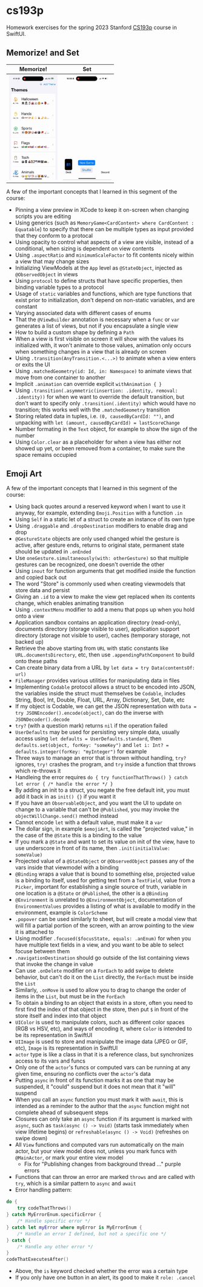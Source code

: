 # cs193p
Homework exercises for the spring 2023 Stanford [CS193p](https://cs193p.sites.stanford.edu) course in SwiftUI.

## Memorize! and Set

| Memorize!                                        | Set                                      |
|--------------------------------------------------|------------------------------------------|
| <img src="images/memorizePA6.gif" width="128px"> | <img src="images/set.gif" width="128px"> |

A few of the important concepts that I learned in this segment of the course:
- Pinning a view preview in XCode to keep it on-screen when changing scripts you are editing
- Using generics (such as `MemoryGame<CardContent> where CardContent : Equatable`) to specify that there can be multiple types as input provided that they conform to a protocal
- Using opacity to control what aspects of a view are visible, instead of a conditional, when sizing is dependent on view contents
- Using `.aspectRatio` and `minimumScaleFactor` to fit contents nicely within a view that may change sizes
- Initializing ViewModels at the `App` level as `@StateObject`, injected as `@ObservedObject` in views
- Using `protocol` to define structs that have specific properties, then binding variable types to a protocol
- Usage of `static` variables and functions, which are type functions that exist prior to initialization, don't depend on non-static variables, and are constant
- Varying associated data with different cases of enums
- That the `@ViewBuilder` annotation is necessary when a `func` or `var` generates a list of views, but not if you encapsulate a single view
- How to build a custom shape by defining a `Path`
- When a view is first visible on screen it will show with the values its initialized with, it won't animate to those values, animation only occurs when something changes in a view that is already on screen
- Using `.transition(AnyTransition.<...>)` to animate when a view enters or exits the UI
- Using `.matchedGeometry(id: Id, in: Namespace)` to animate views that move from one container to another
- Implicit `.animation` can override explicit `withAnimation { } `
- Using `.transition(.asymmetric(insertion: .identity, removal: .identity))` for when we want to override the default transition, but don't want to specify only `.transition(.identity)` which would have no transition; this works well with the `.matchedGeometry` transition
- Storing related data in tuples, i.e. `(0, causedByCardId: "")`, and unpacking with `let (amount, causedByCardId) = lastScoreChange`
- Number formating in the `Text` object, for example to show the sign of the number
- Using `Color.clear` as a placeholder for when a view has either not showed up yet, or been removed from a container, to make sure the space remains occupied

## Emoji Art

A few of the important concepts that I learned in this segment of the course:
- Using back quotes around a reserved keyword when I want to use it anyway, for example, extending `Emoji.Position` with a function `.in`
- Using `Self` in a static let of a struct to create an instance of its own type
- Using `.draggable` and `.dropDestination` modifiers to enable drag and drop
- `@GestureState` objects are only used changed whiel the gesture is active, after gesture ends, returns to original state, permanent state should be updated in `.onEnded`
- Use `oneGesture.simultaneously(with: otherGesture)` so that multiple gestures can be recognized, one doesn't override the other
- Using `inout` for function arguments that get modified inside the function and copied back out
- The word "Store" is commonly used when creating viewmodels that store data and persist
- Giving an `.id` to a view to make the view get replaced when its contents change, which enables animating transition
- Using `.contextMenu` modifier to add a menu that pops up when you hold onto a view
- Application sandbox contains an application directory (read-only), documents directory (storage visible to user), application support directory (storage not visible to user), caches (temporary storage, not backed up)
- Retrieve the above starting from `URL` with static constants like `URL.documentsDirectory`, etc, then use `.appendingPathComponent` to build onto these paths
- Can create binary data from a URL by `let data = try Data(contentsOf: url)`
- `FileManager` provides various utilities for manipulating data in files
- Implementing `Codable` protocol allows a struct to be encoded into JSON, the variables inside the struct must themselves be `Codable`, includes String, Bool, Int, Double, Float, URL, Array, Dictionary, Set, Date, etc
- If my object is Codable, we can get the JSON representation with `Data = try JSONEncoder().encode(object)`, can do the inverse with `JSONDecoder().decode`
- `try?` (with a question mark) returns `nil` if the operation failed
- `UserDefaults` may be used for persisting very simple data, usually access using `let defaults = UserDefaults.standard`, then `defaults.set(object, forKey: "someKey")` and `let i: Int? = defaults.integer(forKey: "myInteger")` for example
- Three ways to manage an error that is thrown without handling, `try?` ignores, `try!` crashes the program, and `try` inside a function that throws which re-throws it
- Handleing the error requires `do { try functionThatThrows() } catch let error { /* handle the error */ }`
- By adding an init to a struct, you negate the free default init, you must add it back in as `init() {}` if you want it
- If you have an `ObservableObject`, and you want the UI to update on change to a variable that can't be `@Published`, you may invoke the `objectWillChange.send()` method instead
- Cannot encode `let` with a default value, must make it a `var`
- The dollar sign, in example `$emojiArt`, is called the "projected value," in the case of the `@State` this is a binding to the value
- If you mark a `@State` and want to set its value on init of the view, have to use underscore in front of its name, then `.init(initialValue: someValue)`
- Projected value of a `@StateObject` or `@ObservedObject` passes any of the vars inside that viewmodel with a binding
- `@Binding` wraps a value that is bound to something else, projected value is a binding to itself, used for getting text from a `TextField`, value from a `Picker`, important for establishing a single source of truth, variable in one location is a `@State` or `@Published`, the other is a `@Binding`
- `@Environment` is unrelated to `@EnvironmentObject`, documentation of `EnvironmentValues` provides a listing of what is available to modify in the environment, example is `ColorScheme`
- `.popover` can be used similarly to sheet, but will create a modal view that will fill a partial portion of the screen, with an arrow pointing to the view it is attached to
- Using modifier `.focused($focusState, equals: .anEnum)` for when you have multiple text fields in a view, and you want to be able to select focuse between them
- `.navigationDestination` should go outside of the list containing views that invoke the change in value
- Can use `.onDelete` modifier on a `ForEach` to add swipe to delete behavior, but can't do it on the `List` directly, the `ForEach` must be inside the `List`
- Similarly, `.onMove` is used to allow you to drag to change the order of items in the `List`, but must be in the `ForEach`
- To obtain a binding to an object that exists in a store, often you need to first find the index of that object in the store, then put `$` in front of the store itself and index into that object
- `UIColor` is used to manipulate colors, such as different color spaces (RGB vs HSV, etc), and ways of encoding it, where `Color` is intended to be its representation in SwiftUI
- `UIImage` is used to store and manipulate the image data (JPEG or GIF, etc), `Image` is its representation in SwiftUI
- `actor` type is like a class in that it is a reference class, but synchronizes access to its vars and funcs
- Only one of the `actor`'s funcs or computed vars can be running at any given time, ensuring no conflicts over the `actor`'s data
- Putting `async` in front of its function marks it as one that may be suspended, it "could" suspend but it does not mean that it "will" suspend
- When you call an `async` function you must mark it with `await`, this is intended as a reminder to the author that the `async` function might not complete ahead of subsequent steps
- Closures can only take an `async` function if its argument is marked with `async`, such as `task(async () -> Void)` (starts task immediately when view lifetime begins) or `refreshable(async () -> Void)` (refreshes on swipe down)
- All `View` functions and computed vars run automatically on the main actor, but your view model does not, unless you mark funcs with `@MainActor`, or mark your entire view model
  - Fix for "Publishing changes from background thread ..." purple errors
- Functions that can throw an error are marked `throws` and are called with `try`, which is a similar pattern to `async` and `await`
- Error handling pattern:
```swift
do {
    try codeThatThrows()
} catch MyErrorEnum.specificError {
    /* Handle specific error */
} catch let myError where myError is MyErrorEnum {
    /* Handle an error I defined, but not a specific one */
} catch {
    /* Handle any other error */
}
codeThatExecutesAfter()
```
- Above, the `is` keyword checked whether the error was a certain type
- If you only have one button in an alert, its good to make it `role: .cancel`
